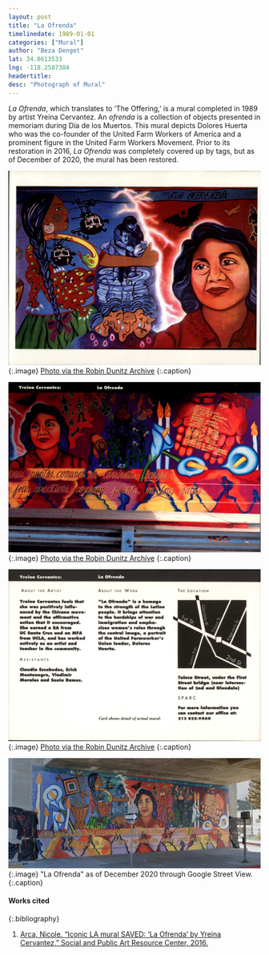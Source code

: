 ```yaml
---
layout: post
title: "La Ofrenda"
timelinedate: 1989-01-01
categories: ["Mural"]
author: "Beza Denget"
lat: 34.0613533
lng: -118.2587384
headertitle:
desc: "Photograph of Mural"
---
```

*La Ofrenda*, which translates to ‘The Offering,’ is a mural completed in 1989 by artist Yreina Cervantez. An *ofrenda* is a collection of objects presented in memoriam during Día de los Muertos. This mural depicts Dolores Huerta who was the co-founder of the United Farm Workers of America and a prominent figure in the United Farm Workers Movement. Prior to its restoration in 2016, *La Ofrenda* was completely covered up by tags, but as of December of 2020, the mural has been restored.

![Photograph of Mural](images/obj62.jpg)
   {:.image}
[Photo via the Robin Dunitz Archive](https://visualizela.github.io/dunitzarchive/dunitzproject/obj62/)
   {:.caption}

![Postcard La Ofrenda](images/obj52_00.jpg)
   {:.image}
[Photo via the Robin Dunitz Archive](https://visualizela.github.io/dunitzarchive/dunitzproject/obj52/)
   {:.caption}

![Postcard La Ofrenda](images/obj52_01.jpg)
   {:.image}
[Photo via the Robin Dunitz Archive](https://visualizela.github.io/dunitzarchive/dunitzproject/obj52/)
   {:.caption}

![La Ofrenda today](images/laofrenda.png)
   {:.image}
"La Ofrenda" as of December 2020 through Google Street View.
   {:.caption}

#### Works cited

{:.bibliography}
1. [Arca, Nicole. “Iconic LA mural SAVED: ‘La Ofrenda’ by Yreina Cervantez,” Social and Public Art Resource Center, 2016.](https://sparcinla.org/projects/iconic-la-mural-saved-la-ofrenda/)
